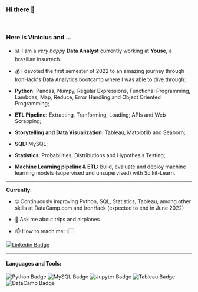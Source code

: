 ### Hi there 👋

<br>

### **Here is Vinicius and ...**

- 📊 I am a *very happy* **Data Analyst** currently working at **Youse**, a brazilian insurtech.
- 💰 I devoted the first semester of 2022 to an amazing journey through IronHack's Data Analytics bootcamp where I was able to dive through:

- **Python:** Pandas, Numpy, Regular Expressions, Functional Programming, Lambdas, Map, Reduce, Error Handling and Object Oriented Programming;
- **ETL Pipeline:** Extracting, Tranforming, Loading; APIs and Web Scrapping;
- **Storytelling and Data Visualization:** Tableau, Matplotlib and Seaborn;
- **SQL:** MySQL;
- **Statistics**: Probabilities, Distributions and Hypothesis Testing;
- **Machine Learning pipeline & ETL:** build, evaluate and deploy machine learning models (supervised and unsupervised) with Scikit-Learn.

<hr>

**Currently:**

- 🤓 Continuously improving Python, SQL, Statistics, Tableau, among other skills at DataCamp.com and IronHack (expected to end in June 2022)
- 💬 Ask me about trips and airplanes

- 📫 How to reach me: 👇🏻

[![Linkedin Badge](https://img.shields.io/badge/LinkedIn-0077B5?style=for-the-badge&logo=linkedin&logoColor=white)](https://www.linkedin.com/in/vinicius-goulart/)

<hr>

#### Languages and Tools:

![Python Badge](https://img.shields.io/badge/Python-FFD43B?style=for-the-badge&logo=python&logoColor=darkgreen)
![MySQL Badge](https://img.shields.io/badge/MySQL-0000FF?style=for-the-badge&logo=mysql&logoColor=white)
![Jupyter Badge](https://img.shields.io/badge/Jupyter-F37626?style=for-the-badge&logo=jupyter&logoColor=white)
![Tableau Badge](https://img.shields.io/badge/Tableau-E21627?style=for-the-badge&logo=tableau&logoColor=white)
![DataCamp Badge](https://img.shields.io/badge/DataCamp-03EF62?style=for-the-badge&logo=datacamp&logoColor=white)
